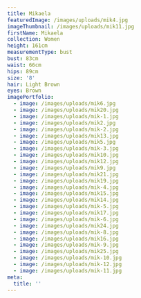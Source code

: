 ```yaml
---
title: Mikaela
featuredImage: /images/uploads/mik4.jpg
imageThumbnail: /images/uploads/mik11.jpg
firstName: Mikaela
collection: Women
height: 161cm
measurementType: bust
bust: 83cm
waist: 66cm
hips: 89cm
size: '8'
hair: Light Brown
eyes: Brown
imagePortfolio:
  - image: /images/uploads/mik6.jpg
  - image: /images/uploads/mik20.jpg
  - image: /images/uploads/mik-1.jpg
  - image: /images/uploads/mik2.jpg
  - image: /images/uploads/mik-2.jpg
  - image: /images/uploads/mik13.jpg
  - image: /images/uploads/mik5.jpg
  - image: /images/uploads/mik-3.jpg
  - image: /images/uploads/mik10.jpg
  - image: /images/uploads/mik12.jpg
  - image: /images/uploads/mik9.jpg
  - image: /images/uploads/mik21.jpg
  - image: /images/uploads/mik19.jpg
  - image: /images/uploads/mik-4.jpg
  - image: /images/uploads/mik15.jpg
  - image: /images/uploads/mik14.jpg
  - image: /images/uploads/mik-5.jpg
  - image: /images/uploads/mik17.jpg
  - image: /images/uploads/mik-6.jpg
  - image: /images/uploads/mik24.jpg
  - image: /images/uploads/mik-8.jpg
  - image: /images/uploads/mik16.jpg
  - image: /images/uploads/mik-9.jpg
  - image: /images/uploads/mik25.jpg
  - image: /images/uploads/mik-10.jpg
  - image: /images/uploads/mik-12.jpg
  - image: /images/uploads/mik-11.jpg
meta:
  title: ''
---
```


